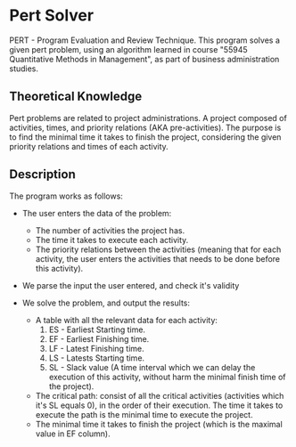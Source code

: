 # Pert Solver

PERT - Program Evaluation and Review Technique.
This program solves a given pert problem, using an algorithm learned in course 
"55945 Quantitative Methods in Management", as part of business administration studies.

## Theoretical Knowledge

Pert problems are related to project administrations.
A project composed of activities, times, and priority relations (AKA pre-activities).
The purpose is to find the minimal time it takes to finish the project, considering 
the given priority relations and times of each activity. 

## Description 

The program works as follows:
* The user enters the data of the problem:
  - The number of activities the project has.
  - The time it takes to execute each activity.
  - The priority relations between the activities (meaning that for each activity, 
    the user enters the activities that needs to be done before this activity).

* We parse the input the user entered, and check it's validity

* We solve the problem, and output the results:
  - A table with all the relevant data for each activity:
    1. ES - Earliest Starting time.
    2. EF - Earliest Finishing time.
    3. LF - Latest Finishing time.
    4. LS - Latests Starting time.
    5. SL - Slack value (A time interval which we can delay the execution of this activity, 
            without harm the minimal finish time of the project).
  - The critical path: consist of all the critical activities (activities which it's SL equals 0), 
    in the order of their execution. The time it takes to execute the path is the minimal time to execute the project.
  - The minimal time it takes to finish the project (which is the maximal value in EF column).
   
